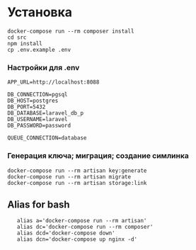 # Установка

```
docker-compose run --rm composer install
cd src 
npm install
cp .env.example .env
```
### Настройки для .env
```dotenv
APP_URL=http://localhost:8088

DB_CONNECTION=pgsql
DB_HOST=postgres
DB_PORT=5432
DB_DATABASE=laravel_db_p
DB_USERNAME=laravel
DB_PASSWORD=password

QUEUE_CONNECTION=database
```

### Генерация ключа; миграция; создание симлинка
```
docker-compose run --rm artisan key:generate
docker-compose run --rm artisan migrate
docker-compose run --rm artisan storage:link
```

## Alias for bash
```
   alias a='docker-compose run --rm artisan'
   alias dc='docker-compose run --rm composer'
   alias dcd='docker-compose down'
   alias dcn='docker-compose up nginx -d'
```
